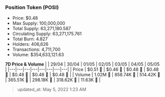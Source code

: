 
  ### Position Token (POSI)
  - Price: $0.48
  - Max Supply: 100,000,000
  - Total Supply: 63,271,180.587
  - Circulating Supply: 63,271,175.761
  - Total Burn: 4.827
  - Holders: 406,626
  - Transactions: 4,711,700
  - Volume: $354,633,121.63

  **7D Price & Volume**
  | | 29&#x2F;04 | 30&#x2F;04 | 01&#x2F;05 | 02&#x2F;05 | 03&#x2F;05 | 04&#x2F;05 | 05&#x2F;05 |
  |---|---|---|---|---|---|---|---|
  | Price | $0.51 🔻 | $0.46 🔻 | $0.48 🚀 | $0.48 🔻 | $0.48 🚀 | $0.48 🚀 | $0.48 🔻 |
  | Volume | 1.02M 🔻 | 858.74K 🔻 | 514.42K 🔻 | 365.51K 🔻 | 298.18K 🔻 | 318.62K 🚀 | 11.63K 🔻 |

  > updated_at: May 5, 2022 1:23 AM
